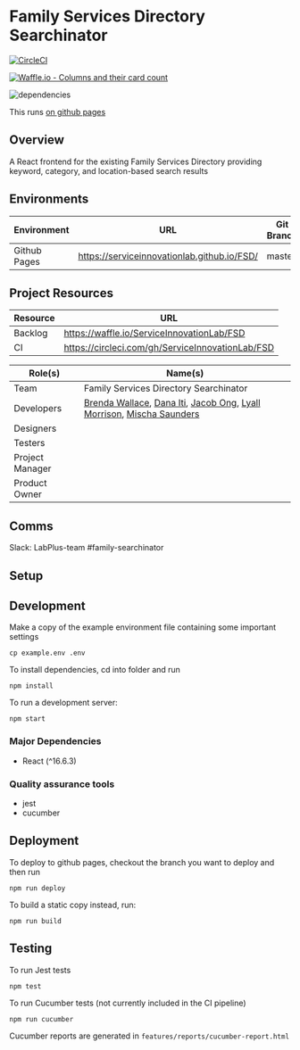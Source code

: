 # Family Services Directory Searchinator
[![CircleCI](https://circleci.com/gh/ServiceInnovationLab/FSD.svg?style=svg)](https://circleci.com/gh/ServiceInnovationLab/FSD)

[![Waffle.io - Columns and their card count](https://badge.waffle.io/ServiceInnovationLab/FSD.png)](https://waffle.io/ServiceInnovationLab/FSD?utm_source=badge)

![dependencies](https://david-dm.org/Growstuff/growstuff.svg)

This runs [on github pages](https://serviceinnovationlab.github.io/FSD/)

## Overview
A React frontend for the existing Family Services Directory providing keyword, category, and location-based search results

## Environments
**Environment** | **URL**  | **Git Branch**
--- | --- | ---
Github Pages | https://serviceinnovationlab.github.io/FSD/ | master |

## Project Resources

**Resource** | **URL**
--- | ---
Backlog | https://waffle.io/ServiceInnovationLab/FSD
CI | https://circleci.com/gh/ServiceInnovationLab/FSD

**Role(s)** | **Name(s)**
--- | ---
Team | Family Services Directory Searchinator
Developers | [Brenda Wallace](https://github.com/Br3nda), [Dana Iti](https://github.com/dlouise64), [Jacob Ong](https://github.com/JacOng17), [Lyall Morrison](https://github.com/lamorrison), [Mischa Saunders](https://github.com/mischa-s)
Designers |
Testers | 
Project Manager |
Product Owner |

## Comms
Slack: LabPlus-team #family-searchinator

## Setup

## Development

Make a copy of the example environment file containing some important settings
```
cp example.env .env
```

To install dependencies, cd into folder and run
```
npm install
```

To run a development server:
```
npm start
```

### Major Dependencies
- React (^16.6.3)


### Quality assurance tools

- jest
- cucumber

## Deployment

To deploy to github pages, checkout the branch you want to deploy and then run
```
npm run deploy
```

To build a static copy instead, run:
```
npm run build
```

## Testing

To run Jest tests
```
npm test
```

To run Cucumber tests (not currently included in the CI pipeline)
```
npm run cucumber
```
Cucumber reports are generated in `features/reports/cucumber-report.html`
